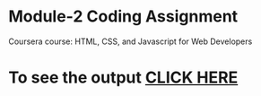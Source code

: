 # Module-2 Coding Assignment

Coursera course: HTML, CSS, and Javascript for Web Developers

# To see the output [CLICK HERE](https://webbud.github.io/coursera/Assignments/module-2/index.html)
